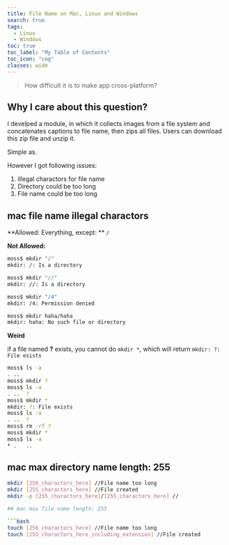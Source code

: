 ```yaml
---
title: File Name on Mac, Linux and Windows
search: true
tags: 
  - Linux
  - Windows
toc: true
toc_label: "My Table of Contents"
toc_icon: "cog"
classes: wide
---
```

> How difficult it is to make app cross-platform?

## Why I care about this question?

I develped a module, in which it collects images from a file system and concatenates captions to file name, then zips all files. Users can download this zip file and unzip it.

Simple as.

However I got following issues:

1. illegal charactors for file name
2. Directory could be too long
3. File name could be too long


## mac file name illegal charactors

**Allowed: Everything, except: ** `/`  

**Not Allowed:**
  ```bash
  moss$ mkdir "/"
  mkdir: /: Is a directory
  
  moss$ mkdir "//"
  mkdir: //: Is a directory
  
  moss$ mkdir "/4"
  mkdir: /4: Permission denied
  
  moss$ mkdir haha/haha
  mkdir: haha: No such file or directory
  ```

**Weird**

if a file named **?** exists, you cannot do `mkdir *`, which will return `mkdir: ?: File exists`
  ```bash
  moss$ ls -a
  .	..
  moss$ mkdir ?
  moss$ ls -a
  .	..	?
  moss$ mkdir *
  mkdir: ?: File exists
  moss$ ls -a
  .	..	?
  moss$ rm -rf ?
  moss$ mkdir *
  moss$ ls -a
  *	.	..
  ```
## mac max directory name length: 255 
```bash
mkdir [256_charactors_here] //File name too long
mkdir [255_charactors_here] //File created
mkdir -p [255_charactors_here]/[255_charactors_here] // 

## mac max file name length: 255

```bash
touch [256_charactors_here] //File name too long
touch [255_charactors_here_including_extension] //File created
```
